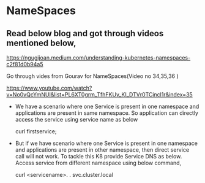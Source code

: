 # NameSpaces

## Read below blog and got through videos mentioned below,

https://ngugijoan.medium.com/understanding-kubernetes-namespaces-c2f81d0b94a5

Go through vides from Gourav for NameSpaces(Video no 34,35,36 )

https://www.youtube.com/watch?v=No0vQcYmNUI&list=PL6XT0grm_TfhFKUv_KI_DTVr0TCincl1r&index=35

* We have a scenario where one Service is present in one namespace and applications are present in same namespace.
  So application can directly access the service using service name as below

    curl firstservice;

* But if we have  scenario where one Service is present in one namespace and applications are present in other namespace, then
  direct service call will not work. 
  To tackle this K8 provide Service DNS as below. Access service from different namespace using below command,

   curl <<servicename>servicename>. <namespacename>. svc.cluster.local
